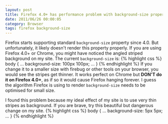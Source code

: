 ```yaml
---
layout: post
title: Firefox 4.0+ has performance problem with background-size property
date: 2011/06/26 00:00:05
category: Browser
tags: firefox background-size
---
```

Firefox starts supporting standard `background-size` property since 4.0. 
But unfortunately, it likely doesn't render this property properly. If you are 
using Firefox 4.0+ or Chrome, you might have noticed the angled striped background 
on my site. The current `background-size` is:
{% highlight css %}
body {
	...
	background-size: 100px 100px;
	...
}
{% endhighlight %}
If you change it to a smaller size with firebug or other tools on your browser, 
you would see the stripes get thinner. It works perfect on Chrome but **DON'T 
do it on Firefox 4.0+**, as if so it would cause Firefox hanging forever. I 
guess the algorithm Firefox is using to render `background-size` needs to be 
optimised for small size.
 
I found this problem because my ideal effect of my site is to use very thin stripes 
as background. If you are brave, try this beautiful but dangerous change on my site.
{% highlight css %}
body {
 ...
 background-size: 5px 5px;
 ...
}
{% endhighlight %}

